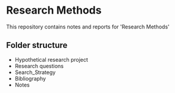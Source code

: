 Research Methods
================

This repository contains notes and reports for 'Research Methods'

## Folder structure
* Hypothetical research project
* Research questions
* Search_Strategy
* Bibliography
* Notes
